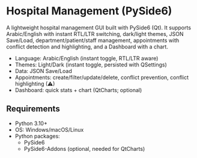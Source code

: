 # Hospital Management (PySide6)

A lightweight hospital management GUI built with PySide6 (Qt). It supports Arabic/English with instant RTL/LTR switching, dark/light themes, JSON Save/Load, department/patient/staff management, appointments with conflict detection and highlighting, and a Dashboard with a chart.

- Language: Arabic/English (instant toggle, RTL/LTR aware)
- Themes: Light/Dark (instant toggle, persisted with QSettings)
- Data: JSON Save/Load
- Appointments: create/filter/update/delete, conflict prevention, conflict highlighting (⚠)
- Dashboard: quick stats + chart (QtCharts; optional)

## Requirements

- Python 3.10+
- OS: Windows/macOS/Linux
- Python packages:
  - PySide6
  - PySide6-Addons (optional, needed for QtCharts)

